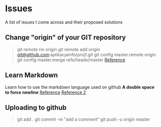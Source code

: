 # Issues
A list of issues I come across and their proposed solutions 

## Change "origin" of your GIT repository
>git remote rm origin
>git remote add origin git@github.com:aplikacjainfo/proj1.git
>git config master.remote origin
>git config master.merge refs/heads/master
[Reference](https://gist.github.com/DianaEromosele/fa228f6f6099a8996d3cb891109ab975)

## Learn Markdown 
Learn how to use the markdown language used on github
**A double space to force newline**
[Reference](https://github.com/adam-p/markdown-here/wiki/Markdown-Cheatsheet)
[Reference 2](https://markdown-guide.readthedocs.io/en/latest/basics.html)

## Uploading to github
>git add .
>git commit -m "add a comment"
>git push -u origin master